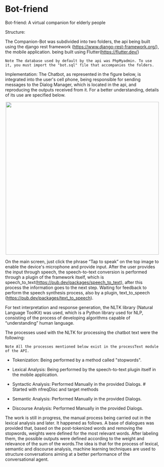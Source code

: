# Bot-friend
Bot-friend: A virtual companion for elderly people

Structure:

The Companion-Bot was subdivided into two folders, the api being built using the django rest framework (https://www.django-rest-framework.org/), the mobile application. being built using Flutter(https://flutter.dev/)

    Note The database used by default by the api was PhpMyadmin. To use it, you must import the "bot.sql" file that accompanies the folders.

Implementation:
The Chatbot, as represented in the figure below, is integrated into the user's cell phone, being responsible for sending messages to the Dialog Manager, which is located in the api, and reproducing the outputs received from it. For a better understanding, details of its use are specified below.

<div align="center">
<img src="https://user-images.githubusercontent.com/41653617/190237227-5656cf0b-93a5-4d6d-b68a-3ba4665e4f0d.png" width="500px" />  
</div>

On the main screen, just click the phrase “Tap to speak” on the top image to enable the device's microphone and provide input. After the user provides the input through speech, the speech-to-text conversion is performed through a plugin of the framework itself, which is speech_to_text(https://pub.dev/packages/speech_to_text), after this process the information goes to the next step. Waiting for feedback to perform the speech synthesis process, also by a plugin, text_to_speech (https://pub.dev/packages/text_to_speech).

For text interpretation and response generation, the NLTK library (Natural Language ToolKit) was used, which is a Python library used for NLP, consisting of the process of developing algorithms capable of “understanding” human language.

The processes used with the NLTK for processing the chatbot text were the following:

    Note All the processes mentioned below exist in the processText module of the API.

  - Tokenization: Being performed by a method called "stopwords".

  - Lexical Analysis: Being performed by the speech-to-text plugin itself in the mobile application.

  - Syntactic Analysis: Performed Manually in the provided Dialogs. # Started with nfreqDisc and target methods

  - Semantic Analysis: Performed Manually in the provided Dialogs.

  - Discourse Analysis: Performed Manually in the provided Dialogs.

The work is still in progress, the manual process being carried out in the lexical analysis and later. It happened as follows. A base of dialogues was provided that, based on the post-tokenized words and removing the stopwords, weights were defined for the most relevant words. After labeling them, the possible outputs were defined according to the weight and relevance of the sum of the words.The idea is that for the process of lexical, semantic and discourse analysis, machine learning techniques are used to structure conversations aiming at a better performance of the conversational agent.
